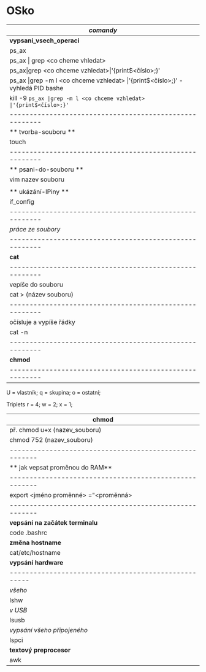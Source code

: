# OSko
|       *comandy*                                       |
|-------------------------------------------------------|
|**vypsani_vsech_operaci**                              |
|          ps_ax                                        |
|    ps_ax \| grep \<co cheme vhledat>                                  |
|ps_ax\|grep \<co chceme vzhledat>\|'{print$<číslo>;}'                             |
|ps_ax \|grep -m l \<co chceme vzhledat> \|'{print$<číslo>;}' - vyhledá PID bashe  |
|kill -9 `ps_ax \|grep -m l <co chceme vzhledat> \|'{print$<číslo>;}'`            |
|-------------------------------------------------------|
|**    tvorba-souboru   **                              |
|           touch                                       |
|-------------------------------------------------------|
|**   psani-do-souboru  **                              | 
|     vim nazev souboru                                 |
||------------------------------------------------------|
|**    ukázání-IPiny    **                              |
|        if_config                                      |
|-------------------------------------------------------|
|    *práce ze soubory*                                 |
|-------------------------------------------------------|
|        **cat**                                        |
|-------------------------------------------------------|
|     vepíše do souboru                                 |
|  cat > (název souboru)                                |
|-------------------------------------------------------|
| očísluje a vypíše řádky                               |
|         cat -n                                        |
|-------------------------------------------------------|
|        **chmod**                                      |
|-------------------------------------------------------|

U = vlastník;
q = skupina;
o = ostatní;

Triplets
r = 4;
w = 2;
x = 1;

|         chmod                                        |
|------------------------------------------------------|
|  př. chmod u+x (nazev_souboru)                       |
|  chmod 752 (nazev_souboru)                           |
|------------------------------------------------------|
|        ** jak vepsat proměnou do RAM**                                       |
|------------------------------------------------------|
|export <jméno proměnné> ="<proměnná>|
|------------------------------------------------------|
|**vepsání na začátek terminalu**|
|code .bashrc|
|**změna hostname**|
|cat/etc/hostname|
|**vypsání hardware**|
|----------------------------------------------------|
|*všeho*|
|lshw|
|*v USB*|
|lsusb|
|*vypsání všeho připojeného*|
|lspci|
|**textový preprocesor**|
| awk                              |

